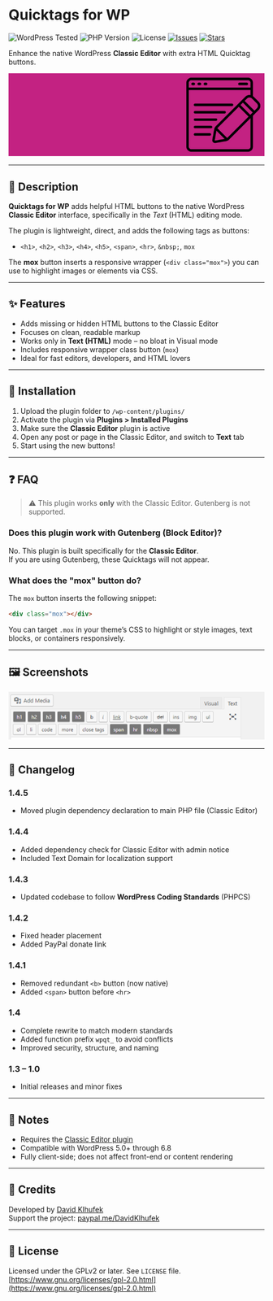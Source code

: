 ﻿# Quicktags for WP

![WordPress Tested](https://img.shields.io/badge/WordPress-6.8-blue)
![PHP Version](https://img.shields.io/badge/PHP-7.4%2B-blue)
![License](https://img.shields.io/badge/License-GPLv2-orange)
[![Issues](https://img.shields.io/github/issues/phirebase/quicktags-for-wp)](https://github.com/phirebase/quicktags-for-wp/issues)
[![Stars](https://img.shields.io/github/stars/phirebase/quicktags-for-wp?style=social)](https://github.com/phirebase/quicktags-for-wp)

Enhance the native WordPress **Classic Editor** with extra HTML Quicktag buttons.

![Plugin banner](./assets/banner-772x250.jpg)

---

## 🧩 Description

**Quicktags for WP** adds helpful HTML buttons to the native WordPress **Classic Editor** interface, specifically in the *Text* (HTML) editing mode.

The plugin is lightweight, direct, and adds the following tags as buttons:

- `<h1>`, `<h2>`, `<h3>`, `<h4>`, `<h5>`, `<span>`, `<hr>`, `&nbsp;`, `mox`

The **mox** button inserts a responsive wrapper (`<div class="mox">`) you can use to highlight images or elements via CSS.

---

## ✨ Features

- Adds missing or hidden HTML buttons to the Classic Editor
- Focuses on clean, readable markup
- Works only in **Text (HTML)** mode – no bloat in Visual mode
- Includes responsive wrapper class button (`mox`)
- Ideal for fast editors, developers, and HTML lovers

---

## 🔧 Installation

1. Upload the plugin folder to `/wp-content/plugins/`  
2. Activate the plugin via **Plugins > Installed Plugins**  
3. Make sure the **Classic Editor** plugin is active  
4. Open any post or page in the Classic Editor, and switch to **Text** tab  
5. Start using the new buttons!

---

## ❓ FAQ

> ⚠️ This plugin works **only** with the Classic Editor. Gutenberg is not supported.

### Does this plugin work with Gutenberg (Block Editor)?

No. This plugin is built specifically for the **Classic Editor**.  
If you are using Gutenberg, these Quicktags will not appear.

### What does the "mox" button do?

The `mox` button inserts the following snippet:

```html
<div class="mox"></div>
```

You can target `.mox` in your theme’s CSS to highlight or style images, text blocks, or containers responsively.

---

## 🖼️ Screenshots

![Quicktags for WP in action (in Classic Editor HTML mode)](./assets/screenshot-1.png)

---

## 📝 Changelog

### 1.4.5

- Moved plugin dependency declaration to main PHP file (Classic Editor)

### 1.4.4

- Added dependency check for Classic Editor with admin notice
- Included Text Domain for localization support

### 1.4.3

- Updated codebase to follow **WordPress Coding Standards** (PHPCS)

### 1.4.2

- Fixed header placement
- Added PayPal donate link

### 1.4.1

- Removed redundant `<b>` button (now native)
- Added `<span>` button before `<hr>`

### 1.4

- Complete rewrite to match modern standards
- Added function prefix `wpqt_` to avoid conflicts
- Improved security, structure, and naming

### 1.3 – 1.0

- Initial releases and minor fixes

---

## 📌 Notes

- Requires the [Classic Editor plugin](https://wordpress.org/plugins/classic-editor/)  
- Compatible with WordPress 5.0+ through 6.8  
- Fully client-side; does not affect front-end or content rendering

---

## 🙏 Credits

Developed by [David Klhufek](https://phirebase.com)  
Support the project: [paypal.me/DavidKlhufek](https://paypal.me/DavidKlhufek)

---

## 📄 License

Licensed under the GPLv2 or later. See `LICENSE` file.  
[https://www.gnu.org/licenses/gpl-2.0.html](https://www.gnu.org/licenses/gpl-2.0.html)
